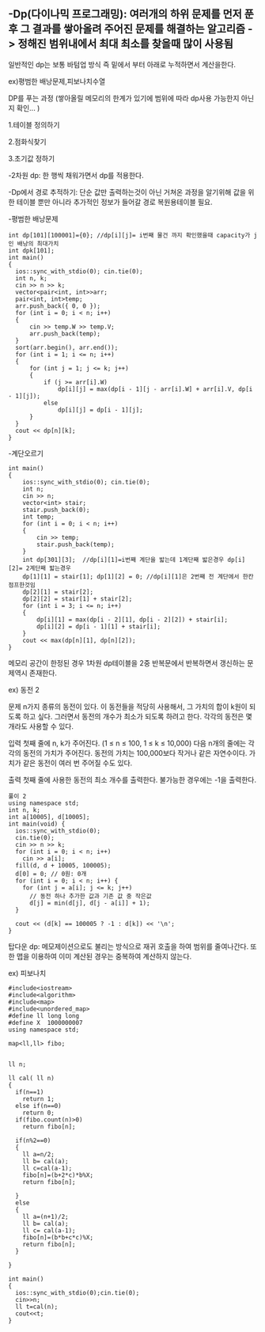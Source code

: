 -Dp(다이나믹 프로그래밍):  여러개의 하위 문제를 먼저 푼 후 그 결과를 쌓아올려 주어진 문제를 해결하는 알고리즘 -> 정해진 범위내에서 최대 최소를 찾을때 많이 사용됨
-
일반적인 dp는 보통 바텀업 방식 즉 밑에서 부터 아래로 누적하면서 계산을한다.

  ex)평범한 배낭문제,피보나치수열
  
  DP를 푸는 과정 (쌓아올릴 메모리의 한계가 있기에 범위에 따라 dp사용 가능한지 아닌지 확인... )
  
  1.테이블 정의하기 
  
  2.점화식찾기
  
  3.초기값 정하기 

  -2차원 dp: 한 행씩 채워가면서 dp를 적용한다.

  -Dp에서 경로 추적하기: 단순 값만 출력하는것이 아닌 거쳐온 과정을 알기위해 값을 위한 테이블 뿐만 아니라 추가적인 정보가 들어갈 경로 복원용테이블 필요.

  -평범한 배낭문제 
  ```
int dp[101][100001]={0}; //dp[i][j]= i번째 물건 까지 확인했을때 capacity가 j인 배낭의 최대가치
int dpk[101];
int main()
{
	ios::sync_with_stdio(0); cin.tie(0);
	int n, k;
	cin >> n >> k;
	vector<pair<int, int>>arr;
	pair<int, int>temp;
	arr.push_back({ 0, 0 });
	for (int i = 0; i < n; i++)
	{
		cin >> temp.W >> temp.V; 
		arr.push_back(temp);
	}
	sort(arr.begin(), arr.end());
	for (int i = 1; i <= n; i++)
	{
		for (int j = 1; j <= k; j++)
		{ 
			if (j >= arr[i].W) 
				dp[i][j] = max(dp[i - 1][j - arr[i].W] + arr[i].V, dp[i - 1][j]);
			else
				dp[i][j] = dp[i - 1][j];
		}
	}
	cout << dp[n][k];
}
  ```
-계단오르기
```
int main()
{
	ios::sync_with_stdio(0); cin.tie(0);
	int n;
	cin >> n;
	vector<int> stair;
	stair.push_back(0);
	int temp;
	for (int i = 0; i < n; i++)
	{
		cin >> temp;
		stair.push_back(temp);
	}
	int dp[301][3];  //dp[i][1]=i번째 계단을 밟는데 1계단째 밟은경우 dp[i][2]= 2계단째 밟는경우
	dp[1][1] = stair[1]; dp[1][2] = 0; //dp[i][1]은 2번째 전 계단에서 한칸 점프한것임 
	dp[2][1] = stair[2];
	dp[2][2] = stair[1] + stair[2];
	for (int i = 3; i <= n; i++)
	{
		dp[i][1] = max(dp[i - 2][1], dp[i - 2][2]) + stair[i];
		dp[i][2] = dp[i - 1][1] + stair[i];
	}
	cout << max(dp[n][1], dp[n][2]);
}

```

메모리 공간이 한정된 경우 1차원 dp테이블을 2중 반복문에서 반복하면서 갱신하는 문제역시 존재한다.

ex) 동전 2

문제
n가지 종류의 동전이 있다. 이 동전들을 적당히 사용해서, 그 가치의 합이 k원이 되도록 하고 싶다. 그러면서 동전의 개수가 최소가 되도록 하려고 한다. 각각의 동전은 몇 개라도 사용할 수 있다.

입력
첫째 줄에 n, k가 주어진다. (1 ≤ n ≤ 100, 1 ≤ k ≤ 10,000) 다음 n개의 줄에는 각각의 동전의 가치가 주어진다. 동전의 가치는 100,000보다 작거나 같은 자연수이다. 가치가 같은 동전이 여러 번 주어질 수도 있다.

출력
첫째 줄에 사용한 동전의 최소 개수를 출력한다. 불가능한 경우에는 -1을 출력한다.

```
풀이 2
using namespace std;
int n, k;
int a[10005], d[10005];
int main(void) {
  ios::sync_with_stdio(0);
  cin.tie(0);
  cin >> n >> k;
  for (int i = 0; i < n; i++)
    cin >> a[i];
  fill(d, d + 10005, 100005);
  d[0] = 0; // 0원: 0개
  for (int i = 0; i < n; i++) {
    for (int j = a[i]; j <= k; j++)
      // 동전 하나 추가한 값과 기존 값 중 작은값
      d[j] = min(d[j], d[j - a[i]] + 1);
  }

  cout << (d[k] == 100005 ? -1 : d[k]) << '\n';
}

```

탑다운 dp: 메모제이션으로도 불리는 방식으로 재귀 호출을 하여 범위를 줄여나간다. 또한 맵을 이용하여 이미 계산된 경우는 중복하여 계산하지 않는다.

ex) 피보나치

```
#include<iostream>
#include<algorithm>
#include<map>
#include<unordered_map>
#define ll long long
#define X  1000000007
using namespace std;

map<ll,ll> fibo;


ll n;

ll cal( ll n)
{
  if(n==1)
    return 1;
  else if(n==0)
    return 0;
  if(fibo.count(n)>0)
    return fibo[n];

  if(n%2==0)
  {
    ll a=n/2;
    ll b= cal(a);
    ll c=cal(a-1);
    fibo[n]=(b+2*c)*b%X;
    return fibo[n];

  }
  else
  {
    ll a=(n+1)/2;
    ll b= cal(a);
    ll c= cal(a-1);
    fibo[n]=(b*b+c*c)%X;
    return fibo[n];
  }
  
} 

int main()
{
  ios::sync_with_stdio(0);cin.tie(0);
  cin>>n;
  ll t=cal(n);
  cout<<t;
}
```


